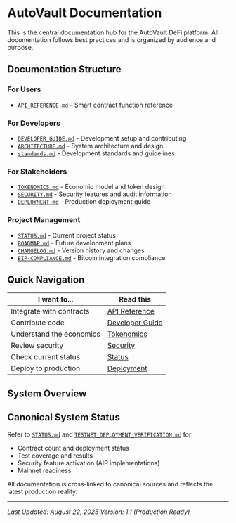 # AutoVault Documentation

This is the central documentation hub for the AutoVault DeFi platform.
All documentation follows best practices and is organized by audience
and purpose.

## Documentation Structure

### For Users

- [`API_REFERENCE.md`](./API_REFERENCE.md) - Smart contract function
  reference

### For Developers

- [`DEVELOPER_GUIDE.md`](./DEVELOPER_GUIDE.md) - Development setup and
  contributing
- [`ARCHITECTURE.md`](./ARCHITECTURE.md) - System architecture and design
- [`standards.md`](./standards.md) - Development standards and guidelines

### For Stakeholders

- [`TOKENOMICS.md`](./TOKENOMICS.md) - Economic model and token design
- [`SECURITY.md`](./SECURITY.md) - Security features and audit information
- [`DEPLOYMENT.md`](./DEPLOYMENT.md) - Production deployment guide

### Project Management

- [`STATUS.md`](./STATUS.md) - Current project status
- [`ROADMAP.md`](./ROADMAP.md) - Future development plans
- [`CHANGELOG.md`](./CHANGELOG.md) - Version history and changes
- [`BIP-COMPLIANCE.md`](./BIP-COMPLIANCE.md) - Bitcoin integration
  compliance

## Quick Navigation

| I want to... | Read this |
|---------------|-----------|
| Integrate with contracts | [API Reference](./API_REFERENCE.md) |
| Contribute code | [Developer Guide](./DEVELOPER_GUIDE.md) |
| Understand the economics | [Tokenomics](./TOKENOMICS.md) |
| Review security | [Security](./SECURITY.md) |
| Check current status | [Status](./STATUS.md) |
| Deploy to production | [Deployment](./DEPLOYMENT.md) |

## System Overview


## Canonical System Status

Refer to [`STATUS.md`](./STATUS.md) and [`TESTNET_DEPLOYMENT_VERIFICATION.md`](../TESTNET_DEPLOYMENT_VERIFICATION.md) for:
- Contract count and deployment status
- Test coverage and results
- Security feature activation (AIP implementations)
- Mainnet readiness

All documentation is cross-linked to canonical sources and reflects the latest production reality.

---

*Last Updated: August 22, 2025*
*Version: 1.1 (Production Ready)*
